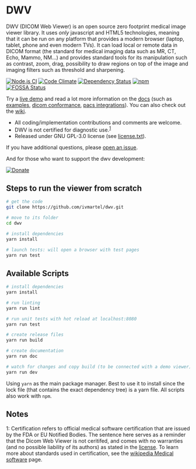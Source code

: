 DWV
===

DWV (DICOM Web Viewer) is an open source zero footprint medical image viewer library. It uses _only_ javascript and HTML5 technologies, meaning that it can be run on any platform that provides a modern browser (laptop, tablet, phone and even modern TVs). It can load local or remote data in DICOM format (the standard for medical imaging data such as MR, CT, Echo, Mammo, NM...) and  provides standard tools for its manipulation such as contrast, zoom, drag, possibility to draw regions on top of the image and imaging filters such as threshold and sharpening.

[![Node.js CI](https://github.com/ivmartel/dwv/actions/workflows/nodejs-ci.yml/badge.svg)](https://github.com/ivmartel/dwv/actions/workflows/nodejs-ci.yml)
 [![Code Climate](https://codeclimate.com/github/ivmartel/dwv.svg)](https://codeclimate.com/github/ivmartel/dwv) [![Dependency Status](https://david-dm.org/ivmartel/dwv.svg)](https://david-dm.org/ivmartel/dwv) [![npm](https://img.shields.io/npm/v/dwv.svg)](https://www.npmjs.com/package/dwv)
[![FOSSA Status](https://app.fossa.io/api/projects/git%2Bgithub.com%2Fivmartel%2Fdwv.svg?type=shield)](https://app.fossa.io/projects/git%2Bgithub.com%2Fivmartel%2Fdwv?ref=badge_shield)

Try a [live demo](https://ivmartel.github.io/dwv/) and read a lot more information on the [docs](https://ivmartel.github.io/dwv/doc/stable/) (such as [examples](https://ivmartel.github.io/dwv/doc/stable/tutorial-examples.html), [dicom conformance](https://ivmartel.github.io/dwv/doc/stable/tutorial-conformance.html), [pacs integrations](https://ivmartel.github.io/dwv/doc/stable/tutorial-integrations.html)). You can also check out the [wiki](https://github.com/ivmartel/dwv/wiki).

 - All coding/implementation contributions and comments are welcome.
 - DWV is not certified for diagnostic use.<sup>[1](#footnote1)</sup>
 - Released under GNU GPL-3.0 license (see [license.txt](license.txt)).

If you have additional questions, please [open an issue](https://www.github.com/ivmartel/dwv/issues).

And for those who want to support the dwv development:

[![Donate](https://img.shields.io/badge/Donate-PayPal-green.svg)](https://www.paypal.com/cgi-bin/webscr?cmd=_donations&business=VQWYY8ZS75H3E&currency_code=EUR&bn=PP%2dDonationsBF%3abtn_donateCC_LG%2egif%3aNonHosted)

## Steps to run the viewer from scratch

``` bash
# get the code
git clone https://github.com/ivmartel/dwv.git

# move to its folder
cd dwv

# install dependencies
yarn install

# launch tests: will open a browser with test pages
yarn run test
```

## Available Scripts

``` bash
# install dependencies
yarn install

# run linting
yarn run lint

# run unit tests with hot reload at localhost:8080
yarn run test

# create release files
yarn run build

# create documentation
yarn run doc

# watch for changes and copy build (to be connected with a demo viewer)
yarn run dev
```

Using `yarn` as the main package manager. Best to use it to install since
the lock file (that contains the exact dependency tree) is a yarn file.
All scripts also work with `npm`.

## Notes

<a name="footnote1">1</a>: Certification refers to official medical software certification that are issued by the FDA or EU Notified Bodies. The sentence here serves as a reminder that the Dicom Web Viewer is not ceritifed, and comes with no warranties (and no possible liability of its authors) as stated in the [license](license.txt). To learn more about standards used in certification, see the [wikipedia Medical software](https://en.wikipedia.org/wiki/Medical_software) page.
